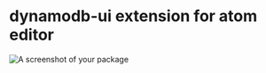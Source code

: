 # dynamodb-ui extension for atom editor


![A screenshot of your package](https://raw.githubusercontent.com/awspilot/ractive-dynamodb-ui/master/demo/screenshot1.png)
